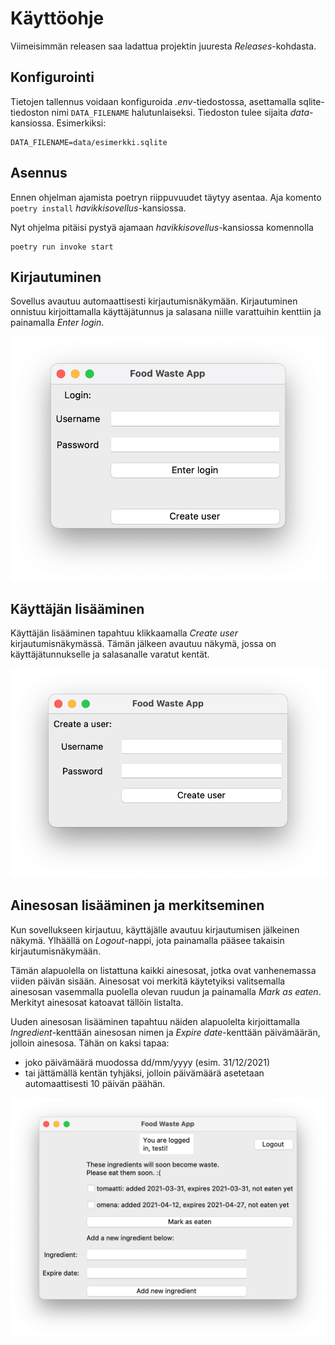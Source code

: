 # Käyttöohje

Viimeisimmän releasen saa ladattua projektin juuresta _Releases_-kohdasta.

## Konfigurointi
Tietojen tallennus voidaan konfiguroida _.env_-tiedostossa, asettamalla sqlite-tiedoston nimi `DATA_FILENAME` halutunlaiseksi. Tiedoston tulee sijaita _data_-kansiossa. Esimerkiksi:

```
DATA_FILENAME=data/esimerkki.sqlite
```

## Asennus
Ennen ohjelman ajamista poetryn riippuvuudet täytyy asentaa. Aja komento `poetry install` _havikkisovellus_-kansiossa.

Nyt ohjelma pitäisi pystyä ajamaan _havikkisovellus_-kansiossa komennolla

```
poetry run invoke start
```

## Kirjautuminen
Sovellus avautuu automaattisesti kirjautumisnäkymään. Kirjautuminen onnistuu kirjoittamalla käyttäjätunnus ja salasana niille varattuihin kenttiin ja painamalla _Enter login_.

![Kirjautumisnäkymä](https://github.com/jupouta/ohjelmistotekniikka/blob/master/dokumentaatio/kuvat/kirjautumisnakyma.png)

## Käyttäjän lisääminen
Käyttäjän lisääminen tapahtuu klikkaamalla _Create user_ kirjautumisnäkymässä. Tämän jälkeen avautuu näkymä, jossa on käyttäjätunnukselle ja salasanalle varatut kentät.

![Käyttäjän lisääminen](https://github.com/jupouta/ohjelmistotekniikka/blob/master/dokumentaatio/kuvat/kayttajan_luominen.png)


## Ainesosan lisääminen ja merkitseminen
Kun sovellukseen kirjautuu, käyttäjälle avautuu kirjautumisen jälkeinen näkymä. Ylhäällä on _Logout_-nappi, jota painamalla pääsee takaisin kirjautumisnäkymään.

Tämän alapuolella on listattuna kaikki ainesosat, jotka ovat vanhenemassa viiden päivän sisään. Ainesosat voi merkitä käytetyiksi valitsemalla ainesosan vasemmalla puolella olevan ruudun ja painamalla _Mark as eaten_. Merkityt ainesosat katoavat tällöin listalta.

Uuden ainesosan lisääminen tapahtuu näiden alapuolelta kirjoittamalla _Ingredient_-kenttään ainesosan nimen ja _Expire date_-kenttään päivämäärän, jolloin ainesosa. Tähän on kaksi tapaa:
- joko päivämäärä muodossa dd/mm/yyyy (esim. 31/12/2021)
- tai jättämällä kentän tyhjäksi, jolloin päivämäärä asetetaan automaattisesti 10 päivän päähän.

![Kirjautumisen jälkeinen näkymä](https://github.com/jupouta/ohjelmistotekniikka/blob/master/dokumentaatio/kuvat/kirjautumisen_jalkeinen_nakyma.png)